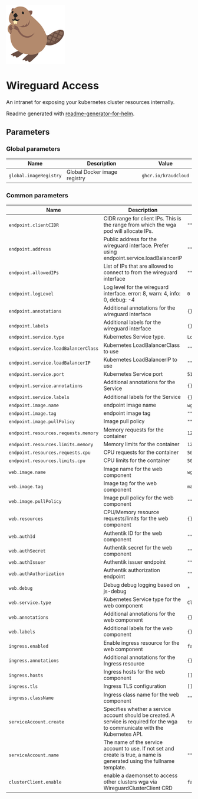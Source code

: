 ![beaver logo](docs/bobr.png?raw=true)

# Wireguard Access

An intranet for exposing your kubernetes cluster resources internally.

Readme generated with [readme-generator-for-helm](https://github.com/bitnami/readme-generator-for-helm).

## Parameters

### Global parameters

| Name                   | Description                  | Value                |
| ---------------------- | ---------------------------- | -------------------- |
| `global.imageRegistry` | Global Docker image registry | `ghcr.io/kraudcloud` |

### Common parameters

| Name                                 | Description                                                                                                                      | Value          |
| ------------------------------------ | -------------------------------------------------------------------------------------------------------------------------------- | -------------- |
| `endpoint.clientCIDR`                | CIDR range for client IPs. This is the range from which the wga pod will allocate IPs.                                           | `""`           |
| `endpoint.address`                   | Public address for the wireguard interface. Prefer using endpoint.service.loadBalancerIP                                         | `""`           |
| `endpoint.allowedIPs`                | List of IPs that are allowed to connect to from the wireguard interface                                                          | `""`           |
| `endpoint.logLevel`                  | Log level for the wireguard interface. error: 8, warn: 4, info: 0, debug: -4                                                     | `0`            |
| `endpoint.annotations`               | Additional annotations for the wireguard interface                                                                               | `{}`           |
| `endpoint.labels`                    | Additional labels for the wireguard interface                                                                                    | `{}`           |
| `endpoint.service.type`              | Kubernetes Service type.                                                                                                         | `LoadBalancer` |
| `endpoint.service.loadBalancerClass` | Kubernetes LoadBalancerClass to use                                                                                              | `""`           |
| `endpoint.service.loadBalancerIP`    | Kubernetes LoadBalancerIP to use                                                                                                 | `""`           |
| `endpoint.service.port`              | Kubernetes Service port                                                                                                          | `51820`        |
| `endpoint.service.annotations`       | Additional annotations for the Service                                                                                           | `{}`           |
| `endpoint.service.labels`            | Additional labels for the Service                                                                                                | `{}`           |
| `endpoint.image.name`                | endpoint image name                                                                                                              | `wga`          |
| `endpoint.image.tag`                 | endpoint image tag                                                                                                               | `""`           |
| `endpoint.image.pullPolicy`          | Image pull policy                                                                                                                | `""`           |
| `endpoint.resources.requests.memory` | Memory requests for the container                                                                                                | `128Mi`        |
| `endpoint.resources.limits.memory`   | Memory limits for the container                                                                                                  | `128Mi`        |
| `endpoint.resources.requests.cpu`    | CPU requests for the container                                                                                                   | `500m`         |
| `endpoint.resources.limits.cpu`      | CPU limits for the container                                                                                                     | `500m`         |
| `web.image.name`                     | Image name for the web component                                                                                                 | `wga-frontend` |
| `web.image.tag`                      | Image tag for the web component                                                                                                  | `main`         |
| `web.image.pullPolicy`               | Image pull policy for the web component                                                                                          | `""`           |
| `web.resources`                      | CPU/Memory resource requests/limits for the web component                                                                        | `{}`           |
| `web.authId`                         | Authentik ID for the web component                                                                                               | `""`           |
| `web.authSecret`                     | Authentik secret for the web component                                                                                           | `""`           |
| `web.authIssuer`                     | Authentik issuer endpoint                                                                                                        | `""`           |
| `web.authAuthorization`              | Authentik authorization endpoint                                                                                                 | `""`           |
| `web.debug`                          | Debug debug logging based on js-debug                                                                                            | `*`            |
| `web.service.type`                   | Kubernetes Service type for the web component                                                                                    | `ClusterIP`    |
| `web.annotations`                    | Additional annotations for the web component                                                                                     | `{}`           |
| `web.labels`                         | Additional labels for the web component                                                                                          | `{}`           |
| `ingress.enabled`                    | Enable ingress resource for the web component                                                                                    | `false`        |
| `ingress.annotations`                | Additional annotations for the Ingress resource                                                                                  | `{}`           |
| `ingress.hosts`                      | Ingress hosts for the web component                                                                                              | `[]`           |
| `ingress.tls`                        | Ingress TLS configuration                                                                                                        | `[]`           |
| `ingress.className`                  | Ingress class name for the web component                                                                                         | `""`           |
| `serviceAccount.create`              | Specifies whether a service account should be created. A service is required for the wga to communicate with the Kubernetes API. | `true`         |
| `serviceAccount.name`                | The name of the service account to use. If not set and create is true, a name is generated using the fullname template.          | `""`           |
| `clusterClient.enable`               | enable a daemonset to access other clusters wga via WireguardClusterClient CRD                                                   | `false`        |
